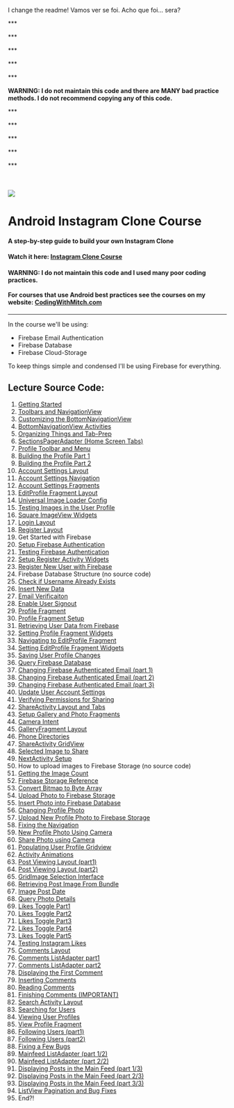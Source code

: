 I change the readme!
Vamos ver se foi.
Acho que foi...
sera?

<p>***</p>
<p>***</p>
<p>***</p>
<p>***</p>
<p>***</p>
<b>WARNING: I do not maintain this code and there are MANY bad practice methods. I do not recommend copying any of this code.</b>
<p>***</p>
<p>***</p>
<p>***</p>
<p>***</p>
<p>***</p>
<br><br>
<a href='https://www.youtube.com/watch?v=qpJRgr6HzAw&list=PLgCYzUzKIBE9XqkckEJJA0I1wVKbUAOdv' target='_blank'>
<img class='header-img' src='https://s3.amazonaws.com/codingwithmitch-static-and-media/media/instagram-clone/images/Instagram.png' />
</a>

<h1>Android Instagram Clone Course</h1>
<h4>A step-by-step guide to build your own Instagram Clone</h4>
<h4>Watch it here: <a href='https://www.youtube.com/watch?v=qpJRgr6HzAw&list=PLgCYzUzKIBE9XqkckEJJA0I1wVKbUAOdv' target='_blank'>Instagram Clone Course</a></h4>
<h4>WARNING: I do not maintain this code and I used many poor coding practices. 
<br><br>
For courses that use Android best practices see the courses on my website: <a href="https://codingwithmitch.com/courses/" target="_blank">CodingWithMitch.com</a></h4>
<hr>

<p>
In the course we'll be using:
<ul>
  <li>Firebase Email Authentication</li>
  <li>Firebase Database</li>
  <li>Firebase Cloud-Storage</li>
</ul>
<p/>

<p>To keep things simple and condensed I'll be using Firebase for everything.</p>

<h2>Lecture Source Code:</h2>
<ol>
<li><a href='https://github.com/mitchtabian/Android-Instagram-Clone/tree/2cac213283ceafe3b1c627096065bd11f80d4161'> Getting Started</a></li>

<li><a href='https://github.com/mitchtabian/Android-Instagram-Clone/tree/0f0377337204105604e23f08d3939b5be1556684'> Toolbars and NavigationView</a></li>

<li><a href='https://github.com/mitchtabian/Android-Instagram-Clone/tree/69743899065c2b921f99dde9a2aabb5c8f8adc70'> Customizing the BottomNavigationView</a></li>

<li><a href='https://github.com/mitchtabian/Android-Instagram-Clone/tree/b42ec4471f1a63c8d6463783b23ca558c12381c4'> BottomNavigationView Activities</a></li>

<li><a href='https://github.com/mitchtabian/Android-Instagram-Clone/tree/1cbeb887a4e8cab0e319b50d3506cf2977813723'> Organizing Things and Tab-Prep</a></li>

<li><a href='https://github.com/mitchtabian/Android-Instagram-Clone/tree/37a7d8091e96bc0316a7f456b4451fb279d797b5'> SectionsPagerAdapter (Home Screen Tabs)</a></li>

<li><a href='https://github.com/mitchtabian/Android-Instagram-Clone/tree/82996f0a25b98340d4b249eafc904495ea3989ee'> Profile Toolbar and Menu</a></li>

<li><a href='https://github.com/mitchtabian/Android-Instagram-Clone/tree/766ec53ac97cef3d4edccec18819bea2a5825be0'> Building the Profile Part 1</a></li>

<li><a href='https://github.com/mitchtabian/Android-Instagram-Clone/tree/75567884e79c207bd7ddaf9695cfe6b5cfa0f85f'> Building the Profile Part 2</a></li>

<li><a href='https://github.com/mitchtabian/Android-Instagram-Clone/tree/194fbc7e36d15f4ac7656b90d7a3c982ef703a01'> Account Settings Layout</a></li>

<li><a href='https://github.com/mitchtabian/Android-Instagram-Clone/tree/07da29439db27d2bb1a725567ce7805d1601564a'> Account Settings Navigation</a></li>

<li><a href='https://github.com/mitchtabian/Android-Instagram-Clone/tree/b5b71da913bdd831c341dc825ab5cf9844559b1b'> Account Settings Fragments</a></li>

<li><a href='https://github.com/mitchtabian/Android-Instagram-Clone/tree/b29cf20ac12e0d9cda259e3bf0e360ad82544f44'> EditProfile Fragment Layout</a></li>

<li><a href='https://github.com/mitchtabian/Android-Instagram-Clone/tree/06fbce53308bebfdc215a0d997499cf405443b1b'> Universal Image Loader Config</a></li>

<li><a href='https://github.com/mitchtabian/Android-Instagram-Clone/tree/9391edbd31e47ff72773fa2bfe710b086a0046e4'> Testing Images in the User Profile</a></li>

<li><a href='https://github.com/mitchtabian/Android-Instagram-Clone/tree/df348142edcd5e8f76171ad00e5f317f98d19bd5'> Square ImageView Widgets</a></li>

<li><a href='https://goo.gl/Kf8UN8'> Login Layout</a></li>

<li><a href='https://goo.gl/rCfjWv'> Register Layout</a></li>

<li>Get Started with Firebase</li>

<li><a href='https://goo.gl/zTsY17'> Setup Firebase Authentication</a></li>

<li><a href='https://goo.gl/9NmTGC'> Testing Firebase Authentication</a></li>

<li><a href='https://goo.gl/dgWBAF'> Setup Register Activity Widgets</a></li>

<li><a href='https://goo.gl/1Ewh7z'> Register New User with Firebase</a></li>

<li>Firebase Database Structure (no source code) </li>

<li><a href='https://goo.gl/AiqA4A'> Check if Username Already Exists</a></li>

<li><a href='https://goo.gl/8D6cSx'> Insert New Data</a></li>

<li><a href='https://goo.gl/y9SJqE'> Email Verificaiton</a></li>

<li><a href='https://goo.gl/ieYAVE'> Enable User Signout</a></li>

<li><a href='https://goo.gl/ReuZZU'> Profile Fragment</a></li>

<li><a href='https://goo.gl/LQViwp'> Profile Fragment Setup</a></li>

<li><a href='https://goo.gl/dcdw5J'> Retrieving User Data from Firebase</a></li>

<li><a href='https://goo.gl/hzg86h'> Setting Profile Fragment Widgets</a></li>

<li><a href='https://goo.gl/ibo3Hh'> Navigating to EditProfile Fragment</a></li>

<li><a href='https://goo.gl/Yupdcy'> Setting EditProfile Fragment Widgets</a></li>

<li><a href='https://goo.gl/gLgHYX'> Saving User Profile Changes</a></li>

<li><a href='https://goo.gl/8LgdWM'> Query Firebase Database</a></li>

<li><a href='https://goo.gl/mDeYzA'> Changing Firebase Authenticated Email (part 1)</a></li>

<li><a href='https://goo.gl/uccU2R'> Changing Firebase Authenticated Email (part 2)</a></li>

<li><a href='https://goo.gl/TWtdtr'> Changing Firebase Authenticated Email (part 3)</a></li>

<li><a href='https://goo.gl/j7vXME'> Update User Account Settings</a></li>

<li><a href='https://goo.gl/AqhtLL'> Verifying Permissions for Sharing</a></li>

<li><a href='https://goo.gl/ifPz9N'> ShareActivity Layout and Tabs</a></li>

<li><a href='https://goo.gl/C3ft9K'> Setup Gallery and Photo Fragments</a></li>

<li><a href='https://goo.gl/29ufSk'> Camera Intent</a></li>

<li><a href='https://goo.gl/FKqjXX'> GalleryFragment Layout</a></li>

<li><a href='https://goo.gl/9MZRWd'> Phone Directories</a></li>

<li><a href='https://goo.gl/CJaUGM'> ShareActivity GridView</a></li>

<li><a href='https://goo.gl/RgpgN2'> Selected Image to Share</a></li>

<li><a href='https://goo.gl/oRKmRj'> NextActivity Setup</a></li>

<li>How to upload images to Firebase Storage (no source code)</li>

<li><a href='https://goo.gl/mGZgB5'> Getting the Image Count</a></li>

<li><a href='https://goo.gl/6t157B'> Firebase Storage Reference</a></li>

<li><a href='https://goo.gl/YTU5ND'> Convert Bitmap to Byte Array</a></li>

<li><a href='https://goo.gl/epw8Xa'> Upload Photo to Firebase Storage</a></li>

<li><a href='https://goo.gl/f2RxFS'> Insert Photo into Firebase Database</a></li>

<li><a href='https://goo.gl/BEZLor'> Changing Profile Photo</a></li>

<li><a href='https://goo.gl/iq2ZTH'> Upload New Profile Photo to Firebase Storage</a></li>

<li><a href='https://goo.gl/1tNrCV'> Fixing the Navigation</a></li>

<li><a href='https://goo.gl/PrZP7r'> New Profile Photo Using Camera</a></li>

<li><a href='https://goo.gl/yTZtnM'> Share Photo using Camera</a></li>

<li><a href='https://goo.gl/bZc1qN'> Populating User Profile Gridview</a></li>

<li><a href='https://goo.gl/4swnKB'> Activity Animations</a></li>

<li><a href='https://goo.gl/3byc52'> Post Viewing Layout (part1)</a></li>

<li><a href='https://goo.gl/a2HPfb'> Post Viewing Layout (part2)</a></li>

<li><a href='https://goo.gl/3bJ78v'> GridImage Selection Interface</a></li>

<li><a href='https://goo.gl/MTJN4g'> Retrieving Post Image From Bundle</a></li>

<li><a href='https://goo.gl/6rdyox'> Image Post Date</a></li>

<li><a href='https://goo.gl/xF1RKF'> Query Photo Details</a></li>

<li><a href='https://goo.gl/cCbDuq'> Likes Toggle Part1</a></li>

<li><a href='https://goo.gl/GRgVyQ'> Likes Toggle Part2</a></li>

<li><a href='https://goo.gl/Fn39Cr'> Likes Toggle Part3</a></li>

<li><a href='https://goo.gl/5kaxZ2'> Likes Toggle Part4</a></li>

<li><a href='https://goo.gl/T8UUE6'> Likes Toggle Part5</a></li>

<li><a href='https://goo.gl/bzTqMP'> Testing Instagram Likes</a></li>

<li><a href='https://goo.gl/z1Ve71'> Comments Layout</a></li>

<li><a href='https://goo.gl/9QkStK'> Comments ListAdapter part1</a></li>

<li><a href='https://goo.gl/A1fRbt'> Comments ListAdapter part2</a></li>

<li><a href='https://goo.gl/PDWjup'> Displaying the First Comment</a></li>

<li><a href='https://goo.gl/NrYk1L'> Inserting Comments</a></li>

<li><a href='https://goo.gl/NXoATT'> Reading Comments</a></li>

<li><a href='https://goo.gl/3WL56A'> Finishing Comments (IMPORTANT)</a></li>

<li><a href='https://goo.gl/nHN42P'> Search Activity Layout</a></li>

<li><a href='https://goo.gl/CC1WvX'> Searching for Users</a></li>

<li><a href='https://goo.gl/fFPB8M'> Viewing User Profiles</a></li>

<li><a href='https://goo.gl/Wu6P9m'> View Profile Fragment</a></li>

<li><a href='https://goo.gl/JfMbJW'> Following Users (part1)</a></li>

<li><a href='https://goo.gl/4LF6aC'> Following Users (part2)</a></li>

<li><a href='https://goo.gl/zhTqSF'> Fixing a Few Bugs</a></li>

<li><a href='https://goo.gl/j8TFtk'> Mainfeed ListAdapter (part 1/2)</a></li>

<li><a href='https://goo.gl/ejjmZu'> Mainfeed ListAdapter (part 2/2)</a></li>

<li><a href='https://goo.gl/f2cBVJ'> Displaying Posts in the Main Feed (part 1/3)</a></li>

<li><a href='https://goo.gl/9SYKS2'> Displaying Posts in the Main Feed (part 2/3)</a></li>

<li><a href='https://goo.gl/82m8Yc'> Displaying Posts in the Main Feed (part 3/3)</a></li>

<li><a href='https://goo.gl/E6hqLT'> ListView Pagination and Bug Fixes </a></li>

<li>End?!</li>
</ol>

